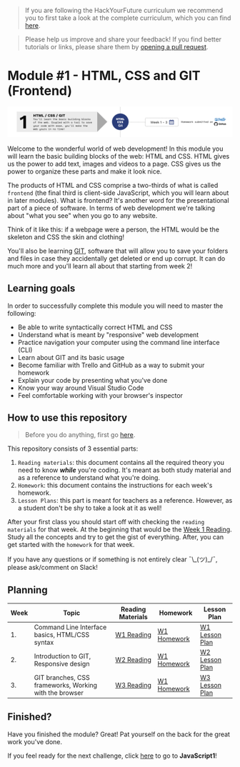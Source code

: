> If you are following the HackYourFuture curriculum we recommend you to first take a look at the complete curriculum, which you can find [here](https://www.github.com/curriculum).

> Please help us improve and share your feedback! If you find better tutorials or links, please share them by [opening a pull request](https://github.com/HackYourFuture/HTML-CSS/pulls).

# Module #1 - HTML, CSS and GIT (Frontend)

![image](assets/module1.png)

Welcome to the wonderful world of web development! In this module you will learn the basic building blocks of the web: HTML and CSS. HTML gives us the power to add text, images and videos to a page. CSS gives us the power to organize these parts and make it look nice.

The products of HTML and CSS comprise a two-thirds of what is called `frontend` (the final third is client-side JavaScript, which you will learn about in later modules). What is frontend? It's another word for the presentational part of a piece of software. In terms of web development we're talking about "what you see" when you go to any website.

Think of it like this: if a webpage were a person, the HTML would be the skeleton and CSS the skin and clothing!

You'll also be learning [GIT](https//www.github.com/hackyourfuture/git), software that will allow you to save your folders and files in case they accidentally get deleted or end up corrupt. It can do much more and you'll learn all about that starting from week 2!

## Learning goals

In order to successfully complete this module you will need to master the following:

- Be able to write syntactically correct HTML and CSS
- Understand what is meant by "responsive" web development
- Practice navigation your computer using the command line interface (CLI)
- Learn about GIT and its basic usage
- Become familiar with Trello and GitHub as a way to submit your homework
- Explain your code by presenting what you've done
- Know your way around Visual Studio Code
- Feel comfortable working with your browser's inspector

## How to use this repository

> Before you do anything, first go [here](Week0/preparation.md).

This repository consists of 3 essential parts:

1. `Reading materials`: this document contains all the required theory you need to know _**while**_ you're coding. It's meant as both study material and as a reference to understand what you're doing.
2. `Homework`: this document contains the instructions for each week's homework.
3. `Lesson Plans`: this part is meant for teachers as a reference. However, as a student don't be shy to take a look at it as well!

After your first class you should start off with checking the `reading materials` for that week. At the beginning that would be the [Week 1 Reading](/Week1/README.md). Study all the concepts and try to get the gist of everything. After, you can get started with the `homework` for that week.

If you have any questions or if something is not entirely clear ¯\\\_(ツ)\_/¯, please ask/comment on Slack!

## Planning

| Week | Topic                                                  | Reading Materials                                                                      | Homework                        | Lesson Plan                            |
| ---- | ------------------------------------------------------ | -------------------------------------------------------------------------------------- | ------------------------------- | -------------------------------------- |
| 1.   | Command Line Interface basics, HTML/CSS syntax         | [W1 Reading](/Week1/README.md)                                                         | [W1 Homework](/Week1/MAKEME.md) | [W1 Lesson Plan](/Week1/LESSONPLAN.md) |
| 2.   | Introduction to GIT, Responsive design                 | [W2 Reading](/Week2/README.md)                                                         | [W1 Homework](/Week2/MAKEME.md) | [W2 Lesson Plan](/Week2/LESSONPLAN.md) |
| 3.   | GIT branches, CSS frameworks, Working with the browser | [W3 Reading](https://github.com/HackYourFuture/JavaScript/blob/master/Week1/README.md) | [W1 Homework](/Week3/MAKEME.md) | [W3 Lesson Plan](/Week3/LESSONPLAN.md) |

## Finished?

Have you finished the module? Great! Pat yourself on the back for the great work you've done.

If you feel ready for the next challenge, click [here](https://www.github.com/hackyourfuture/javascript1) to go to **JavaScript1**!

